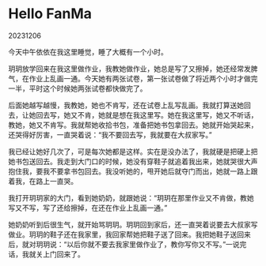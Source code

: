 # Hello FanMa 

20231206

今天中午依依在我这里睡觉，睡了大概有一个小时。

玥玥放学回来在我这里做作业，我教她做作业，她总是写了又擦掉，她还经常发脾气，在作业上乱画一通。今天她有两张试卷，第一张试卷做了将近两个小时才做完一半，平时这个时候她两张试卷都快做完了。

后面她越写越慢，我教她，她也不肯写，还在试卷上乱写乱画。我就打算送她回去，让她回去写，她又不肯，她就是想在我这里写。她在我这里写，她又不听话，教她，她又不肯写。我就帮她收拾书包，准备把她书包拿回去。她就开始哭起来，还哭得好厉害，一直哭着说：“我不要回去写，我就要在大叔家写。”

我已经让她好几次了，可是每次她都是这样。实在是没办法了，我就硬是把硬上把她书包送回去。我走到大门口的时候，她没有穿鞋子就追着我出来，她就哭很大声抱住我，要我不要拿书包回去。我没听她的，甩开她后就夺门而出，她就一路上跟着我，在路上一直哭。

我打开玥玥家的大门，看到她奶奶，就跟她说：“玥玥在那里作业又不肯做，教她写又不写，写了还给擦掉，在还在作业上乱画一通。”

她奶奶听到后很生气，就开始骂玥玥。玥玥回到家后，还一直哭着说要去大叔家写做业。玥玥的鞋子还在我家里，我回家帮她把鞋子送了回来。我把她鞋子送回来后，就对玥玥说：“以后你就不要去我家里做作业了，教你写你又不写。”一说完话，我就关上门回来了。

